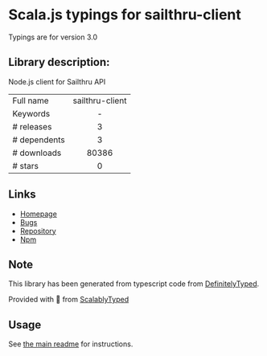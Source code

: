 
# Scala.js typings for sailthru-client

Typings are for version 3.0

## Library description:
Node.js client for Sailthru API

|                    |                 |
| ------------------ | :-------------: |
| Full name          | sailthru-client |
| Keywords           | - |
| # releases         | 3 |
| # dependents       | 3 |
| # downloads        | 80386 |
| # stars            | 0 |

## Links
- [Homepage](https://github.com/sailthru/sailthru-node-client#readme)
- [Bugs](https://github.com/sailthru/sailthru-node-client/issues)
- [Repository](https://github.com/sailthru/sailthru-node-client)
- [Npm](https://www.npmjs.com/package/sailthru-client)
    


## Note
This library has been generated from typescript code from [DefinitelyTyped](https://definitelytyped.org).

Provided with :purple_heart: from [ScalablyTyped](https://github.com/oyvindberg/ScalablyTyped)

## Usage
See [the main readme](../../readme.md) for instructions.


